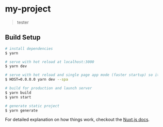# my-project

> tester

## Build Setup

``` bash
# install dependencies
$ yarn

# serve with hot reload at localhost:3000
$ yarn dev

# serve with hot reload and single page app mode (faster startup) so it can be accessible on local network
$ HOST=0.0.0.0 yarn dev --spa

# build for production and launch server
$ yarn build
$ yarn start

# generate static project
$ yarn generate
```

For detailed explanation on how things work, checkout the [Nuxt.js docs](https://github.com/nuxt/nuxt.js).
